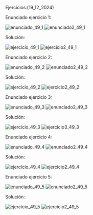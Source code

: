 Ejercicios:(19_12_2024)

Enunciado ejercicio 1:

![enunciado_49_1](https://github.com/user-attachments/assets/346b7770-e2d6-4336-b79e-bc83479438a3)
![enunciado2_49_1](https://github.com/user-attachments/assets/5dc505ea-f81c-4a24-bf52-63d6e561e2ce)

Solución:

![ejercicio_49_1](https://github.com/user-attachments/assets/379845f8-b5d8-4afd-a7f4-16e59f5729a6)
![ejercicio2_49_1](https://github.com/user-attachments/assets/c281dbbe-560f-4e97-88bc-ff1b910f2d71)

Enunciado ejercicio 2:

![enunciado_49_2](https://github.com/user-attachments/assets/f0818de5-4f71-49d1-97f1-75ed9b5aa54a)
![enunciado2_49_2](https://github.com/user-attachments/assets/47ee77fe-de76-4037-8697-72559243e636)

Solución:

![ejercicio_49_2](https://github.com/user-attachments/assets/37c341d1-fa10-422a-a70a-161f8ca9b95a)
![ejercicio2_49_2](https://github.com/user-attachments/assets/9dc35624-90f4-4dda-8f27-12169fa01178)

Enunciado ejercicio 3:

![enunciado_49_3](https://github.com/user-attachments/assets/c20c1932-b98c-490f-b06e-be2c86dc9dcd)
![enunciado2_49_3](https://github.com/user-attachments/assets/85784801-9197-4625-ab47-3d63f1f6fb59)

Solución:

![ejercicio_49_3](https://github.com/user-attachments/assets/df5e5b4c-019f-4ee4-91ba-f0f436d5daf3)
![ejercicio3_49_3](https://github.com/user-attachments/assets/c129bbe5-cd8b-4312-af93-a14e4eb435ee)

Enunciado ejercicio 4:

![enunciado_49_4](https://github.com/user-attachments/assets/2a12d38c-fe20-4a51-a043-fdf48ee7ca9c)
![enunciado2_49_4](https://github.com/user-attachments/assets/037e0303-032b-406a-abfa-46d5266134a6)

Solución:

![ejercicio_49_4](https://github.com/user-attachments/assets/a3b37b2d-7c3d-4ef3-a8ca-0cd96a8e6849)
![ejercicio2_49_4](https://github.com/user-attachments/assets/433119f2-db4f-4ad2-9b2b-3aa916291365)

Enunciado ejercicio 5:

![enunciado_49_5](https://github.com/user-attachments/assets/1443c1a3-e7e9-47dc-a57f-b483c66bd759)
![enunciado2_49_5](https://github.com/user-attachments/assets/c81d2db0-ce3a-4e80-a4cf-2808a191cf94)

Solución:

![ejercicio_49_5](https://github.com/user-attachments/assets/351046dd-bd7b-457d-955b-e19294c852ba)
![ejercicio2_49_5](https://github.com/user-attachments/assets/a36d3aa6-8510-447b-9702-e84900715d63)















